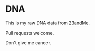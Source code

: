 DNA
===

This is my raw DNA data from [23andMe](https://23andme.com).

Pull requests welcome.

Don't give me cancer.
